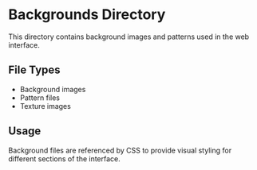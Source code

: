 # Backgrounds Directory

This directory contains background images and patterns used in the web interface.

## File Types
- Background images
- Pattern files
- Texture images

## Usage

Background files are referenced by CSS to provide visual styling for different sections of the interface.